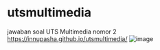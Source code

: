 # utsmultimedia
jawaban soal UTS Multimedia nomor 2
https://innupasha.github.io/utsmultimedia/
![image](https://user-images.githubusercontent.com/17256521/198752985-0933887c-4291-4776-b242-24afffd0926e.png)
